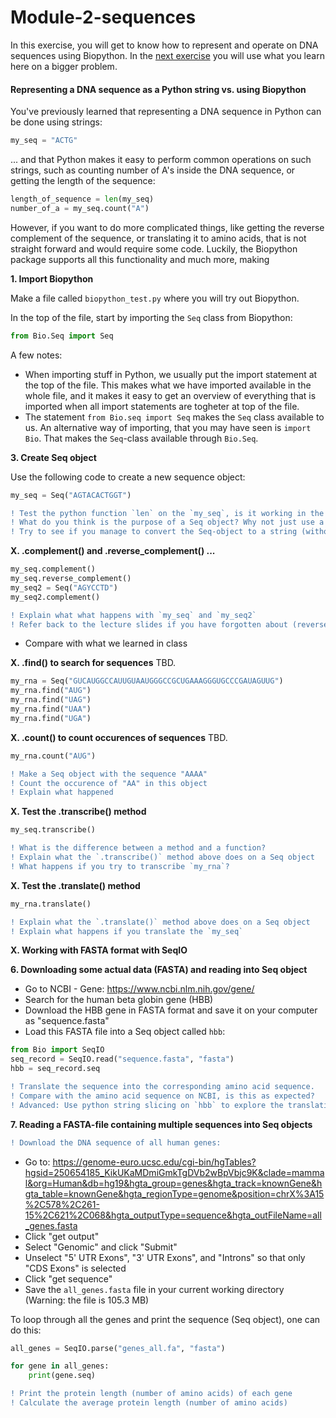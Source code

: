 # Module-2-sequences
In this exercise, you will get to know how to represent and operate on DNA sequences using Biopython. In the [next exercise](Exercise2.md)
you will use what you learn here on a bigger problem.

#### Representing a DNA sequence as a Python string vs. using Biopython
You've previously learned that representing a DNA sequence in Python can be done using strings:
```python
my_seq = "ACTG"
```
... and that Python makes it easy to perform common operations on such strings, such as counting number of A's inside the DNA sequence, or getting the length of the sequence:
```python
length_of_sequence = len(my_seq)
number_of_a = my_seq.count("A")
```

However, if you want to do more complicated things, like getting the reverse complement of the sequence, or translating it to amino acids, that is not straight forward and would require some code. Luckily, the Biopython package supports all this functionality and much more, making  


**1. Import Biopython**

Make a file called `biopython_test.py` where you will try out Biopython.

In the top of the file, start by importing the `Seq` class from Biopython:

```python
from Bio.Seq import Seq
```

A few notes:
* When importing stuff in Python, we usually put the import statement at the top of the file. This makes what we have imported available in the whole file, and it makes it easy to get an overview of everything that is imported when all import statements are togheter at top of the file.
* The statement `from Bio.seq import Seq` makes the `Seq` class available to us. An alternative way of importing, that you may have seen is `import Bio`. That makes the `Seq`-class available through `Bio.Seq`.

**3. Create Seq object**

Use the following code to create a new sequence object:
```python
my_seq = Seq("AGTACACTGGT")
```
```diff
! Test the python function `len` on the `my_seq`, is it working in the same way as before?
! What do you think is the purpose of a Seq object? Why not just use a string?
! Try to see if you manage to convert the Seq-object to a string (without reading any documentation). 
```


**X. .complement() and .reverse_complement() ...**
```python
my_seq.complement()
my_seq.reverse_complement()
my_seq2 = Seq("AGYCCTD")
my_seq2.complement()
```
```diff
! Explain what what happens with `my_seq` and `my_seq2`
! Refer back to the lecture slides if you have forgotten about (reverse) complementarity
```

- Compare with what we learned in class

**X. .find() to search for sequences**
TBD.
```python
my_rna = Seq("GUCAUGGCCAUUGUAAUGGGCCGCUGAAAGGGUGCCCGAUAGUUG")
my_rna.find("AUG")
my_rna.find("UAG")
my_rna.find("UAA")
my_rna.find("UGA")
```

**X. .count() to count occurences of sequences**
TBD.
```python
my_rna.count("AUG")
```
```diff
! Make a Seq object with the sequence "AAAA"
! Count the occurence of "AA" in this object
! Explain what happened
```

**X. Test the .transcribe() method**
```python
my_seq.transcribe()
```
```diff
! What is the difference between a method and a function?
! Explain what the `.transcribe()` method above does on a Seq object
! What happens if you try to transcribe `my_rna`?
```

**X. Test the .translate() method**
```python
my_rna.translate()
```
```diff
! Explain what the `.translate()` method above does on a Seq object
! Explain what happens if you translate the `my_seq`
```

**X. Working with FASTA format with SeqIO**

**6. Downloading some actual data (FASTA) and reading into Seq object**
- Go to NCBI - Gene: https://www.ncbi.nlm.nih.gov/gene/
- Search for the human beta globin gene (HBB)
- Download the HBB gene in FASTA format and save it on your computer as "sequence.fasta"
- Load this FASTA file into a Seq object called `hbb`:
```python
from Bio import SeqIO
seq_record = SeqIO.read("sequence.fasta", "fasta")
hbb = seq_record.seq
```
```diff
! Translate the sequence into the corresponding amino acid sequence. 
! Compare with the amino acid sequence on NCBI, is this as expected?
! Advanced: Use python string slicing on `hbb` to explore the translation further
```
**7. Reading a FASTA-file containing multiple sequences into Seq objects**
```diff
! Download the DNA sequence of all human genes:
```
- Go to: https://genome-euro.ucsc.edu/cgi-bin/hgTables?hgsid=250654185_KikUKaMDmiGmkTgDVb2wBpVbjc9K&clade=mammal&org=Human&db=hg19&hgta_group=genes&hgta_track=knownGene&hgta_table=knownGene&hgta_regionType=genome&position=chrX%3A15%2C578%2C261-15%2C621%2C068&hgta_outputType=sequence&hgta_outFileName=all_genes.fasta
- Click "get output"
- Select "Genomic" and click "Submit"
- Unselect "5' UTR Exons", "3' UTR Exons", and "Introns" so that only "CDS Exons" is selected
- Click "get sequence"
- Save the `all_genes.fasta` file in your current working directory (Warning: the file is 105.3 MB)

To loop through all the genes and print the sequence (Seq object), one can do this:

```python
all_genes = SeqIO.parse("genes_all.fa", "fasta")

for gene in all_genes:
    print(gene.seq)    
```

```diff
! Print the protein length (number of amino acids) of each gene
! Calculate the average protein length (number of amino acids)
```



